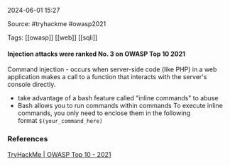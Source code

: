 
2024-06-01 15:27

Source: #tryhackme #owasp2021 

Tags: [[owasp]] [[web]] [[sqli]]

#### Injection attacks were ranked No. 3 on OWASP Top 10 2021

Command injection -  occurs when server-side code (like PHP) in a web application makes a call to a function that interacts with the server's console directly.
- take advantage of a bash feature called "inline commands" to abuse
- Bash allows you to run commands within commands
To execute inline commands, you only need to enclose them in the following format `$(your_command_here)`




### References
[TryHackMe | OWASP Top 10 - 2021](https://tryhackme.com/r/room/owasptop102021)